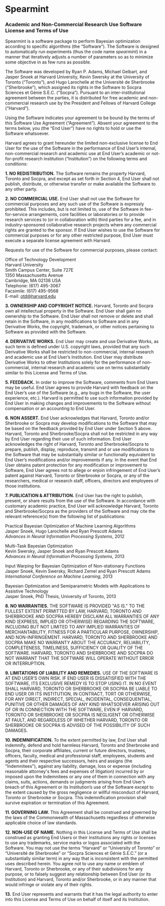 # Spearmint

### Academic and Non-Commercial Research Use Software License and Terms of Use

Spearmint is a software package to perform Bayesian optimization
according to specific algorithms (the “Software”).  The Software is
designed to automatically run experiments (thus the code name
*spearmint*) in a manner that iteratively adjusts a number of
parameters so as to minimize some objective in as few runs as
possible.  

The Software was developed by Ryan P. Adams, Michael Gelbart, and
Jasper Snoek at Harvard University, Kevin Swersky at the
University of Toronto (“Toronto”), and Hugo Larochelle at the
Université de Sherbrooke (“Sherbrooke”), which assigned its rights
in the Software to Socpra Sciences et Génie
S.E.C. (“Socpra”). Pursuant to an inter-institutional agreement
between the parties, it is distributed for free academic and
non-commercial research use by the President and Fellows of Harvard
College (“Harvard”).  

Using the Software indicates your agreement to be bound by the terms
of this Software Use Agreement (“Agreement”). Absent your agreement
to the terms below, you (the “End User”) have no rights to hold or
use the Software whatsoever.  

Harvard agrees to grant hereunder the limited non-exclusive license
to End User for the use of the Software in the performance of End
User’s internal, non-commercial research and academic use at End
User’s academic or not-for-profit research institution
(“Institution”) on the following terms and conditions:

**1.  NO REDISTRIBUTION.** The Software remains the property Harvard,
Toronto and Socpra, and except as set forth in Section 4, End User
shall not publish, distribute, or otherwise transfer or make
available the Software to any other party.

**2.  NO COMMERCIAL USE.** End User shall not use the Software for
commercial purposes and any such use of the Software is expressly
prohibited. This includes, but is not limited to, use of the
Software in fee-for-service arrangements, core facilities or
laboratories or to provide research services to (or in collaboration
with) third parties for a fee, and in industry-sponsored
collaborative research projects where any commercial rights are
granted to the sponsor. If End User wishes to use the Software for
commercial purposes or for any other restricted purpose, End User
must execute a separate license agreement with Harvard.

Requests for use of the Software for commercial purposes, please
contact:

Office of Technology Development  
Harvard University  
Smith Campus Center, Suite 727E  
1350 Massachusetts Avenue  
Cambridge, MA 02138 USA  
Telephone: (617) 495-3067  
Facsimile: (617) 495-9568  
E-mail: otd@harvard.edu  

**3.  OWNERSHIP AND COPYRIGHT NOTICE.** Harvard, Toronto and Socpra own
all intellectual property in the Software. End User shall gain no
ownership to the Software. End User shall not remove or delete and
shall retain in the Software, in any modifications to Software and
in any Derivative Works, the copyright, trademark, or other notices
pertaining to Software as provided with the Software.

**4.  DERIVATIVE WORKS.** End User may create and use Derivative Works,
as such term is defined under U.S. copyright laws, provided that any
such Derivative Works shall be restricted to non-commercial,
internal research and academic use at End User’s Institution. End
User may distribute Derivative Works to other Institutions solely
for the performance of non-commercial, internal research and
academic use on terms substantially similar to this License and
Terms of Use.

**5.  FEEDBACK.** In order to improve the Software, comments from End
Users may be useful. End User agrees to provide Harvard with
feedback on the End User’s use of the Software (e.g., any bugs in
the Software, the user experience, etc.).  Harvard is permitted to
use such information provided by End User in making changes and
improvements to the Software without compensation or an accounting
to End User.

**6.  NON ASSERT.** End User acknowledges that Harvard, Toronto and/or
Sherbrooke or Socpra may develop modifications to the Software that
may be based on the feedback provided by End User under Section 5
above. Harvard, Toronto and Sherbrooke/Socpra shall not be
restricted in any way by End User regarding their use of such
information.  End User acknowledges the right of Harvard, Toronto
and Sherbrooke/Socpra to prepare, publish, display, reproduce,
transmit and or use modifications to the Software that may be
substantially similar or functionally equivalent to End User’s
modifications and/or improvements if any.  In the event that End
User obtains patent protection for any modification or improvement
to Software, End User agrees not to allege or enjoin infringement of
End User’s patent against Harvard, Toronto or Sherbrooke or Socpra,
or any of the researchers, medical or research staff, officers,
directors and employees of those institutions.  

**7.  PUBLICATION & ATTRIBUTION.** End User has the right to publish,
present, or share results from the use of the Software.  In
accordance with customary academic practice, End User will
acknowledge Harvard, Toronto and Sherbrooke/Socpra as the providers
of the Software and may cite the relevant reference(s) from the
following list of publications:

Practical Bayesian Optimization of Machine Learning Algorithms  
Jasper Snoek, Hugo Larochelle and Ryan Prescott Adams  
*Advances in Neural Information Processing Systems*, 2012  

Multi-Task Bayesian Optimization  
Kevin Swersky, Jasper Snoek and Ryan Prescott Adams  
*Advances in Neural Information Processing Systems*, 2013  

Input Warping for Bayesian Optimization of Non-stationary Functions  
Jasper Snoek, Kevin Swersky, Richard Zemel and Ryan Prescott Adams  
*International Conference on Machine Learning*, 2013  

Bayesian Optimization and Semiparametric Models with Applications to Assistive Technology  
Jasper Snoek, PhD Thesis, University of Toronto, 2013  

**8.  NO WARRANTIES.** THE SOFTWARE IS PROVIDED "AS IS." TO THE FULLEST
EXTENT PERMITTED BY LAW, HARVARD, TORONTO AND SHERBROOKE AND SOCPRA
HEREBY DISCLAIM ALL WARRANTIES OF ANY KIND (EXPRESS, IMPLIED OR
OTHERWISE) REGARDING THE SOFTWARE, INCLUDING BUT NOT LIMITED TO ANY
IMPLIED WARRANTIES OF MERCHANTABILITY, FITNESS FOR A PARTICULAR
PURPOSE, OWNERSHIP, AND NON-INFRINGEMENT.  HARVARD, TORONTO AND
SHERBROOKE AND SOCPRA MAKE NO WARRANTY ABOUT THE ACCURACY,
RELIABILITY, COMPLETENESS, TIMELINESS, SUFFICIENCY OR QUALITY OF THE
SOFTWARE.  HARVARD, TORONTO AND SHERBROOKE AND SOCPRA DO NOT WARRANT
THAT THE SOFTWARE WILL OPERATE WITHOUT ERROR OR INTERRUPTION.

**9.  LIMITATIONS OF LIABILITY AND REMEDIES.** USE OF THE SOFTWARE IS AT
END USER’S OWN RISK. IF END USER IS DISSATISFIED WITH THE SOFTWARE,
ITS EXCLUSIVE REMEDY IS TO STOP USING IT.  IN NO EVENT SHALL
HARVARD, TORONTO OR SHERBROOKE OR SOCPRA BE LIABLE TO END USER OR
ITS INSTITUTION, IN CONTRACT, TORT OR OTHERWISE, FOR ANY DIRECT,
INDIRECT, SPECIAL, INCIDENTAL, CONSEQUENTIAL, PUNITIVE OR OTHER
DAMAGES OF ANY KIND WHATSOEVER ARISING OUT OF OR IN CONNECTION WITH
THE SOFTWARE, EVEN IF HARVARD, TORONTO OR SHERBROOKE OR SOCPRA IS
NEGLIGENT OR OTHERWISE AT FAULT, AND REGARDLESS OF WHETHER HARVARD,
TORONTO OR SHERBROOKE OR SOCPRA IS ADVISED OF THE POSSIBILITY OF
SUCH DAMAGES.

**10. INDEMNIFICATION.** To the extent permitted by law, End User shall
indemnify, defend and hold harmless Harvard, Toronto and Sherbrooke
and Socpra, their corporate affiliates, current or future directors,
trustees, officers, faculty, medical and professional staff,
employees, students and agents and their respective successors,
heirs and assigns (the "Indemnitees"), against any liability,
damage, loss or expense (including reasonable attorney's fees and
expenses of litigation) incurred by or imposed upon the Indemnitees
or any one of them in connection with any claims, suits, actions,
demands or judgments arising from End User’s breach of this
Agreement or its Institution’s use of the Software except to the
extent caused by the gross negligence or willful misconduct of
Harvard, Toronto or Sherbrooke or Socpra. This indemnification
provision shall survive expiration or termination of this Agreement.

**11. GOVERNING LAW.** This Agreement shall be construed and governed by
the laws of the Commonwealth of Massachusetts regardless of
otherwise applicable choice of law standards.

**12. NON-USE OF NAME.**  Nothing in this License and Terms of Use shall
be construed as granting End Users or their Institutions any rights
or licenses to use any trademarks, service marks or logos associated
with the Software.  You may not use the terms “Harvard” or
“University of Toronto” or “Université de Sherbrooke” or “Socpra
Sciences et Génie S.E.C.” (or a substantially similar term) in any
way that is inconsistent with the permitted uses described
herein. You agree not to use any name or emblem of Harvard, Toronto
or Sherbrooke, or any of their subdivisions for any purpose, or to
falsely suggest any relationship between End User (or its
Institution) and Harvard, Toronto and/or Sherbrooke, or in any
manner that would infringe or violate any of their rights.

**13.** End User represents and warrants that it has the legal authority
to enter into this License and Terms of Use on behalf of itself and
its Institution.
